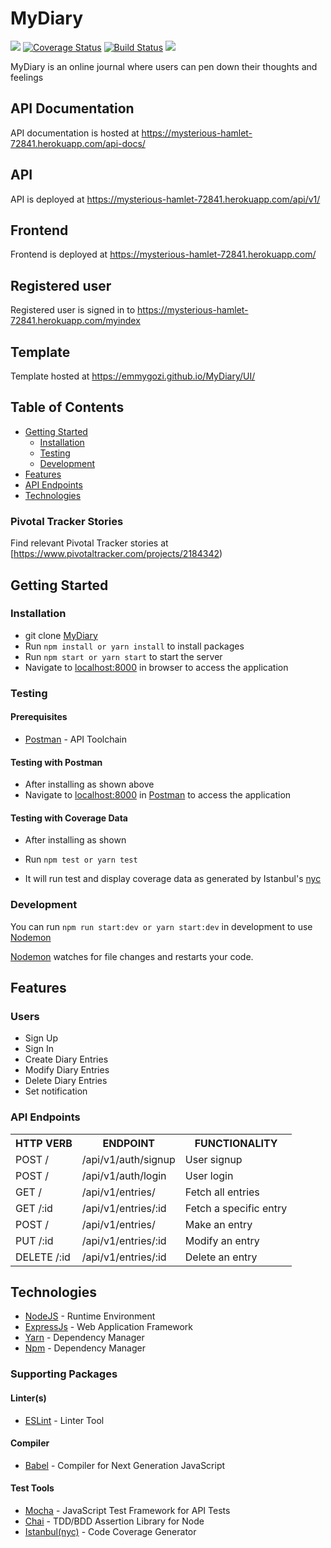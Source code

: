 # MyDiary
<a href="https://codeclimate.com/github/emmygozi/MyDiary/maintainability"><img src="https://api.codeclimate.com/v1/badges/0f42795d78882890ca28/maintainability" /></a> [![Coverage Status](https://coveralls.io/repos/github/emmygozi/MyDiary/badge.svg?branch=ft-add-error-handler-159156539)](https://coveralls.io/github/emmygozi/MyDiary?branch=ft-add-error-handler-159156539) [![Build Status](https://travis-ci.org/emmygozi/MyDiary.svg?branch=ft-add-error-handler-159156539)](https://travis-ci.org/emmygozi/MyDiary) <a href="https://codeclimate.com/github/emmygozi/MyDiary/test_coverage"><img src="https://api.codeclimate.com/v1/badges/0f42795d78882890ca28/test_coverage" /></a>

MyDiary is an online journal where users can pen down their thoughts and feelings

## API Documentation
API documentation is hosted at https://mysterious-hamlet-72841.herokuapp.com/api-docs/

## API 
API is deployed at  https://mysterious-hamlet-72841.herokuapp.com/api/v1/

## Frontend 
Frontend is deployed at  https://mysterious-hamlet-72841.herokuapp.com/

## Registered user
Registered user is signed in to https://mysterious-hamlet-72841.herokuapp.com/myindex

## Template
Template hosted at https://emmygozi.github.io/MyDiary/UI/


## Table of Contents

 
 
 * [Getting Started](#getting-started)
    * [Installation](#installation)
    * [Testing](#testing)
    * [Development](#development)
* [Features](#features)
* [API Endpoints](#api-endpoints)
 * [Technologies](#technologies)

 
### Pivotal Tracker Stories
Find relevant Pivotal Tracker stories at [https://www.pivotaltracker.com/projects/2184342)

## Getting Started

### Installation

* git clone
  [MyDiary](https://github.com/emmygozi/MyDiary.git)
* Run `npm install or yarn install` to install packages
* Run `npm start or yarn start` to start the server
* Navigate to [localhost:8000](http://localhost:8000/) in browser to access the
  application

### Testing

#### Prerequisites

* [Postman](https://getpostman.com/) - API Toolchain

#### Testing with Postman

* After installing as shown above
* Navigate to [localhost:8000](http://localhost:8000/) in
  [Postman](https://getpostman.com/) to access the application

#### Testing with Coverage Data

* After installing as shown 

* Run `npm test or yarn test`
* It will run test and display coverage data as generated by
  Istanbul's [nyc](https://github.com/istanbuljs/nyc)

### Development
You can run `npm run start:dev or yarn start:dev` in development to use [Nodemon](https://nodemon.io/)

[Nodemon](https://nodemon.io/) watches for file changes and restarts your code. 

## Features

### Users
* Sign Up
* Sign In
* Create Diary Entries
* Modify Diary Entries
* Delete Diary Entries
* Set notification 

### API Endpoints
<table>
	<tr>
		<th>HTTP VERB</th>
		<th>ENDPOINT</th>
		<th>FUNCTIONALITY</th>
	</tr>
	<tr>
		<td>POST /</td>
		<td>/api/v1/auth/signup</td> 
		<td>User signup</td>
	</tr>
	<tr>
		<td>POST /</td>
		<td>/api/v1/auth/login</td> 
		<td>User login</td>
	</tr>
	<tr>
		<td>GET /</td>
		<td>/api/v1/entries/</td> 
		<td>Fetch all entries</td>
	</tr>
	<tr>
		<td>GET /:id</td>
		<td>/api/v1/entries/:id</td> 
		<td>Fetch a specific entry</td>
	</tr>
	<tr>
		<td>POST /</td>
		<td>/api/v1/entries/</td> 
		<td>Make an entry</td>
	</tr>
	<tr>
		<td>PUT /:id</td>
		<td>/api/v1/entries/:id</td> 
		<td>Modify an entry</td>
	</tr>
	<tr>
		<td>DELETE /:id</td>
		<td>/api/v1/entries/:id</td> 
		<td>Delete an entry</td>
	</tr>
</table>

## Technologies

* [NodeJS](https://nodejs.org/) - Runtime Environment
* [ExpressJs](https://expressjs.com/) - Web Application Framework
* [Yarn](https://yarnpkg.com/lang/en/) - Dependency Manager
* [Npm](https://www.npmjs.com/) - Dependency Manager

### Supporting Packages

#### Linter(s)

* [ESLint](https://eslint.org/) - Linter Tool

#### Compiler

* [Babel](https://eslint.org/) - Compiler for Next Generation JavaScript

#### Test Tools

* [Mocha](https://mochajs.org/) - JavaScript Test Framework for API Tests
* [Chai](http://chaijs.com/) - TDD/BDD Assertion Library for Node
* [Istanbul(nyc)](https://istanbul.js.org/) - Code Coverage Generator



